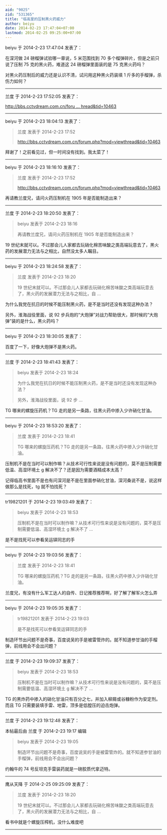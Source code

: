 ```yaml
---
aid: "9025"
zid: "531365"
title: "临高里的压制黑火药威力"
author: beiyu
date: 2014-02-23 17:47:04+07:00
lastmod: 2014-02-25 09:25:00+07:00
---
```


beiyu 于 2014-2-23 17:47:04 发表了：

在深河做 24 磅榴弹试验哪一章说，5 米范围找到 70 多个榴弹碎片，但是之前只说了压制 75 克的黑火药，难道这 24 磅榴弹里面装的是 75 克黑火药吗？

对黑火药压制后的威力还是认识不清，试问用这种黑火药装填 1 斤多的手榴弹，杀伤力如何？

---

兰度 于 2014-2-23 17:52:05 发表了：

[http://bbs.cctvdream.com.cn/foru ... hread&tid=10463](http://bbs.cctvdream.com.cn/forum.php?mod=viewthread&tid=10463)

---

beiyu 于 2014-2-23 18:04:13 发表了：

> 兰度 发表于 2014-2-23 17:52
>
> http://bbs.cctvdream.com.cn/forum.php?mod=viewthread&tid=10463

拜谢了！之前看见过，但一时间没有找到。我太菜了！

---

beiyu 于 2014-2-23 18:16:10 发表了：

> 兰度 发表于 2014-2-23 17:52
>
> http://bbs.cctvdream.com.cn/forum.php?mod=viewthread&tid=10463

再请教兰度兄，请问火药压制机在 1905 年是否能制造出来？

---

兰度 于 2014-2-23 18:20:50 发表了：

> beiyu 发表于 2014-2-23 18:16
>
> 再请教兰度兄，请问火药压制机在 1905 年是否能制造出来？

19 世纪末就可以。不过那会儿人家都去玩硝化棉苦味酸之类高端玩意去了，黑火药的发展潜力无法与之相比，自然没太多人瞩目。

---

beiyu 于 2014-2-23 18:24:58 发表了：

> 兰度 发表于 2014-2-23 18:20
>
> 19 世纪末就可以。不过那会儿人家都去玩硝化棉苦味酸之类高端玩意去了，黑火药的发展潜力无法与之相比，自 ...

为什么我党在抗日的时候不能压制黑火药，是不是当时还没有发现这种办法？

另外，淮海战役里面，说 92 步兵炮的“大炮弹”对战力帮助很大，那时候的“大炮弹”装的是什么，黑火药吗？

---

beiyu 于 2014-2-23 18:30:05 发表了：

百度了一下，好像大炮弹不是黑火药。

---

兰度 于 2014-2-23 18:41:43 发表了：

> beiyu 发表于 2014-2-23 18:24
>
> 为什么我党在抗日的时候不能压制黑火药，是不是当时还没有发现这种办法？
>
> 另外，淮海战役里面，说 92 步 ...

TG 哪来的螺旋压药机？TG 走的是另一条路，往黑火药中掺入少许硝化甘油。

---

beiyu 于 2014-2-23 18:53:20 发表了：

> 兰度 发表于 2014-2-23 18:41
>
> TG 哪来的螺旋压药机？TG 走的是另一条路，往黑火药中掺入少许硝化甘油。

压制机不是在当时可以制作嘛？从技术可行性来说是没有问题的，莫不是压制需要低温、高湿环境土 g 解决不了？还是因为需要酒精成本太高？

记得临高书里面不是也有问深河是不是在里面参硝化甘油，深河桑说不是，说这样做那么是找死，tg 就不怕找死？

---

tr19821201 于 2014-2-23 19:03:49 发表了：

> beiyu 发表于 2014-2-23 18:53
>
> 压制机不是在当时可以制作嘛？从技术可行性来说是没有问题的，莫不是压制需要低温、高湿环境土 g 解决不了 ...

是不是找死可以参看吴运铎同志的手

---

beiyu 于 2014-2-23 19:03:56 发表了：

> 兰度 发表于 2014-2-23 18:41
>
> TG 哪来的螺旋压药机？TG 走的是另一条路，往黑火药中掺入少许硝化甘油。

兰度兄，有没有什么军工达人的自传、日记推荐推荐啊，好了解了解军火怎么弄

---

beiyu 于 2014-2-23 19:05:35 发表了：

> tr19821201 发表于 2014-2-23 19:03
>
> 是不是找死可以参看吴运铎同志的手

制造环节出问题不是奇事，百度说吴的手是被雷管炸的。就不知道参甘油的手榴弹，前线用会不会出问题？

---

兰度 于 2014-2-23 19:09:37 发表了：

> beiyu 发表于 2014-2-23 18:53
>
> 压制机不是在当时可以制作嘛？从技术可行性来说是没有问题的，莫不是压制需要低温、高湿环境土 g 解决不了 ...

TG 的黑炸药中掺入的硝化甘油只有百分之七，并加入柳屑或谷糠粉作为安定剂。而且 TG 只需要装填手雷、地雷，顶多是低膛压的迫击炮弹。

---

兰度 于 2014-2-23 19:12:48 发表了：

本帖最后由 兰度 于 2014-2-23 19:17 编辑

> beiyu 发表于 2014-2-23 19:05
>
> 制造环节出问题不是奇事，百度说吴的手是被雷管炸的。就不知道参甘油的手榴弹，前线用会不会出问题？

约翰牛的 74 号反坦克手雷装药就是一磅胶质代拿迈特。

---

鹰从天降 于 2014-2-25 09:25:09 发表了：

> 兰度 发表于 2014-2-23 18:20
>
> 19 世纪末就可以。不过那会儿人家都去玩硝化棉苦味酸之类高端玩意去了，黑火药的发展潜力无法与之相比，自 ...

看书中就是个螺旋压榨机，没什么难度吧

---
